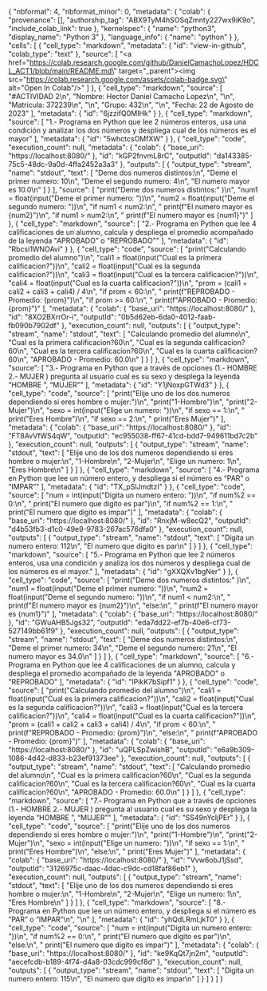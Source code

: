 {
  "nbformat": 4,
  "nbformat_minor": 0,
  "metadata": {
    "colab": {
      "provenance": [],
      "authorship_tag": "ABX9TyM4hSOSqZmnty227wx9iK9o",
      "include_colab_link": true
    },
    "kernelspec": {
      "name": "python3",
      "display_name": "Python 3"
    },
    "language_info": {
      "name": "python"
    }
  },
  "cells": [
    {
      "cell_type": "markdown",
      "metadata": {
        "id": "view-in-github",
        "colab_type": "text"
      },
      "source": [
        "<a href=\"https://colab.research.google.com/github/DanielCamachoLopez/HDCL_ACT1/blob/main/README.md\" target=\"_parent\"><img src=\"https://colab.research.google.com/assets/colab-badge.svg\" alt=\"Open In Colab\"/></a>"
      ]
    },
    {
      "cell_type": "markdown",
      "source": [
        "#ACTIVIDAD 2\n",
        "Nombre: Hector Daniel Camacho Lopez\n",
        "\n",
        "Matricula: 372239\n",
        "\n",
        "Grupo: 432\n",
        "\n",
        "Fecha: 22 de Agosto de 2023"
      ],
      "metadata": {
        "id": "6jzzifQ0MIHk"
      }
    },
    {
      "cell_type": "markdown",
      "source": [
        "1.- Programa en Python que lee 2 números enteros, usa una condición y analizar los dos números y despliega cual de los números es el mayor"
      ],
      "metadata": {
        "id": "5whctcsOMfXW"
      }
    },
    {
      "cell_type": "code",
      "execution_count": null,
      "metadata": {
        "colab": {
          "base_uri": "https://localhost:8080/"
        },
        "id": "kGP2fnvmL8rC",
        "outputId": "da143385-75c5-48dc-9a0d-4ffa2452a3a3"
      },
      "outputs": [
        {
          "output_type": "stream",
          "name": "stdout",
          "text": [
            "Deme dos numeros distintos:\n",
            "Deme el primer numero: 10\n",
            "Deme el segundo numero: 4\n",
            "El numero mayor es 10.0\n"
          ]
        }
      ],
      "source": [
        "print(\"Deme dos numeros distintos:\" )\n",
        "num1 = float(input(\"Deme el primer numero: \"))\n",
        "num2 = float(input(\"Deme el segundo numero: \"))\n",
        "if num1 < num2:\n",
        "  print(f\"El numero mayor es {num2}\")\n",
        "if num1 > num2:\n",
        "  print(f\"El numero mayor es {num1}\")"
      ]
    },
    {
      "cell_type": "markdown",
      "source": [
        "2.- Programa en Python que lee 4 calificaciones de un alumno, calcula y despliega el promedio acompañado de la leyenda \"APROBADO\" o \"REPROBADO\""
      ],
      "metadata": {
        "id": "Rbcsi1WNOAvi"
      }
    },
    {
      "cell_type": "code",
      "source": [
        "print(\"Calculando promedio del alumno\")\n",
        "cali1 = float(input(\"Cual es la primera calificacion?\"))\n",
        "cali2 = float(input(\"Cual es la segunda calificacion?\"))\n",
        "cali3 = float(input(\"Cual es la tercera calificacion?\"))\n",
        "cali4 = float(input(\"Cual es la cuarta calificacion?\"))\n",
        "prom = (cali1 + cali2 + cali3 + cali4) / 4\n",
        "if prom < 60:\n",
        "  print(f\"REPROBADO - Promedio: {prom}\")\n",
        "if prom >= 60:\n",
        "  print(f\"APROBADO - Promedio: {prom}\")"
      ],
      "metadata": {
        "colab": {
          "base_uri": "https://localhost:8080/"
        },
        "id": "8XO2BXrrOr-i",
        "outputId": "0b5d62eb-6da0-4012-faab-fb090b7902df"
      },
      "execution_count": null,
      "outputs": [
        {
          "output_type": "stream",
          "name": "stdout",
          "text": [
            "Calculando promedio del alumno\n",
            "Cual es la primera calificacion?60\n",
            "Cual es la segunda calificacion?60\n",
            "Cual es la tercera calificacion?60\n",
            "Cual es la cuarta calificacion?60\n",
            "APROBADO - Promedio: 60.0\n"
          ]
        }
      ]
    },
    {
      "cell_type": "markdown",
      "source": [
        "3.- Programa en Python que a través de opciones (1.- HOMBRE 2.- MUJER ) pregunta al usuario cual es su sexo y desplega la leyenda “HOMBRE ”, “MUJER”"
      ],
      "metadata": {
        "id": "Y1jNoxpGTWd3"
      }
    },
    {
      "cell_type": "code",
      "source": [
        "print(\"Elije uno de los dos numeros dependiendo si eres hombre o mujer:\")\n",
        "print(\"1-Hombre\")\n",
        "print(\"2-Mujer\")\n",
        "sexo = int(input(\"Elige un numero: \"))\n",
        "if sexo == 1:\n",
        "  print(\"Eres Hombre\")\n",
        "if sexo == 2:\n",
        "  print(\"Eres Mujer\")"
      ],
      "metadata": {
        "colab": {
          "base_uri": "https://localhost:8080/"
        },
        "id": "FT8AvVfWS4qW",
        "outputId": "ec955038-ff67-41cd-bdd7-949611bd7c2b"
      },
      "execution_count": null,
      "outputs": [
        {
          "output_type": "stream",
          "name": "stdout",
          "text": [
            "Elije uno de los dos numeros dependiendo si eres hombre o mujer:\n",
            "1-Hombre\n",
            "2-Mujer\n",
            "Elige un numero: 1\n",
            "Eres Hombre\n"
          ]
        }
      ]
    },
    {
      "cell_type": "markdown",
      "source": [
        "4.- Programa en Python que lee un número entero, y despliega si el número es “PAR” o “IMPAR”"
      ],
      "metadata": {
        "id": "TX_pSlJmdtzI"
      }
    },
    {
      "cell_type": "code",
      "source": [
        "num = int(input(\"Digita un numero entero: \"))\n",
        "if num%2 == 0:\n",
        "  print(\"El numero que digito es par\")\n",
        "if num%2 == 1:\n",
        "  print(\"El numero que digito es impar\")"
      ],
      "metadata": {
        "colab": {
          "base_uri": "https://localhost:8080/"
        },
        "id": "RnxjM-w8ecQ2",
        "outputId": "d4b53fb3-d1c0-49e9-9783-267ac576dfa0"
      },
      "execution_count": null,
      "outputs": [
        {
          "output_type": "stream",
          "name": "stdout",
          "text": [
            "Digita un numero entero: 112\n",
            "El numero que digito es par\n"
          ]
        }
      ]
    },
    {
      "cell_type": "markdown",
      "source": [
        "5.- Programa en Python que lee 2 números enteros, usa una condición y analiza los dos números y despliega cual de los números es el mayor."
      ],
      "metadata": {
        "id": "gXXQXv1bgNer"
      }
    },
    {
      "cell_type": "code",
      "source": [
        "print(\"Deme dos numeros distintos:\" )\n",
        "num1 = float(input(\"Deme el primer numero: \"))\n",
        "num2 = float(input(\"Deme el segundo numero: \"))\n",
        "if num1 < num2:\n",
        "  print(f\"El numero mayor es {num2}\")\n",
        "else:\n",
        "  print(f\"El numero mayor es {num1}\")"
      ],
      "metadata": {
        "colab": {
          "base_uri": "https://localhost:8080/"
        },
        "id": "GWuAHB5Jgs32",
        "outputId": "eda7dd22-ef7b-40e6-cf73-527149bb61f9"
      },
      "execution_count": null,
      "outputs": [
        {
          "output_type": "stream",
          "name": "stdout",
          "text": [
            "Deme dos numeros distintos:\n",
            "Deme el primer numero: 34\n",
            "Deme el segundo numero: 21\n",
            "El numero mayor es 34.0\n"
          ]
        }
      ]
    },
    {
      "cell_type": "markdown",
      "source": [
        "6.- Programa en Python que lee 4 calificaciones de un alumno, calcula y despliega el promedio acompañado de la leyenda \"APROBADO\" o \"REPROBADO"
      ],
      "metadata": {
        "id": "lPikK7bSipf1"
      }
    },
    {
      "cell_type": "code",
      "source": [
        "print(\"Calculando promedio del alumno\")\n",
        "cali1 = float(input(\"Cual es la primera calificacion?\"))\n",
        "cali2 = float(input(\"Cual es la segunda calificacion?\"))\n",
        "cali3 = float(input(\"Cual es la tercera calificacion?\"))\n",
        "cali4 = float(input(\"Cual es la cuarta calificacion?\"))\n",
        "prom = (cali1 + cali2 + cali3 + cali4) / 4\n",
        "if prom < 60:\n",
        "  print(f\"REPROBADO - Promedio: {prom}\")\n",
        "else:\n",
        "  print(f\"APROBADO - Promedio: {prom}\")"
      ],
      "metadata": {
        "colab": {
          "base_uri": "https://localhost:8080/"
        },
        "id": "uQPLSpZwishB",
        "outputId": "e6a9b309-1086-4d42-d833-b23ef91373ee"
      },
      "execution_count": null,
      "outputs": [
        {
          "output_type": "stream",
          "name": "stdout",
          "text": [
            "Calculando promedio del alumno\n",
            "Cual es la primera calificacion?60\n",
            "Cual es la segunda calificacion?60\n",
            "Cual es la tercera calificacion?60\n",
            "Cual es la cuarta calificacion?60\n",
            "APROBADO - Promedio: 60.0\n"
          ]
        }
      ]
    },
    {
      "cell_type": "markdown",
      "source": [
        "7.- Programa en Python que a través de opciones (1.- HOMBRE 2.- MUJER ) pregunta al usuario cual es su sexo y desplega la leyenda “HOMBRE ”, “MUJER”"
      ],
      "metadata": {
        "id": "SS49nYcIjPEr"
      }
    },
    {
      "cell_type": "code",
      "source": [
        "print(\"Elije uno de los dos numeros dependiendo si eres hombre o mujer:\")\n",
        "print(\"1-Hombre\")\n",
        "print(\"2-Mujer\")\n",
        "sexo = int(input(\"Elige un numero: \"))\n",
        "if sexo == 1:\n",
        "  print(\"Eres Hombre\")\n",
        "else:\n",
        "  print(\"Eres Mujer\")"
      ],
      "metadata": {
        "colab": {
          "base_uri": "https://localhost:8080/"
        },
        "id": "Vvw6obJ1jSsd",
        "outputId": "3126975c-daac-4dac-c9dc-cd18faf86eb1"
      },
      "execution_count": null,
      "outputs": [
        {
          "output_type": "stream",
          "name": "stdout",
          "text": [
            "Elije uno de los dos numeros dependiendo si eres hombre o mujer:\n",
            "1-Hombre\n",
            "2-Mujer\n",
            "Elige un numero: 1\n",
            "Eres Hombre\n"
          ]
        }
      ]
    },
    {
      "cell_type": "markdown",
      "source": [
        "8.- Programa en Python que lee un número entero, y despliega si el número es “PAR” o “IMPAR”\n",
        "\n"
      ],
      "metadata": {
        "id": "yhQdLRmLjkT0"
      }
    },
    {
      "cell_type": "code",
      "source": [
        "num = int(input(\"Digita un numero entero: \"))\n",
        "if num%2 == 0:\n",
        "  print(\"El numero que digito es par\")\n",
        "else:\n",
        "  print(\"El numero que digito es impar\")"
      ],
      "metadata": {
        "colab": {
          "base_uri": "https://localhost:8080/"
        },
        "id": "ke9KqQt7jn2m",
        "outputId": "aecefcdb-b189-4f74-d4a8-03cdc999cf8d"
      },
      "execution_count": null,
      "outputs": [
        {
          "output_type": "stream",
          "name": "stdout",
          "text": [
            "Digita un numero entero: 115\n",
            "El numero que digito es impar\n"
          ]
        }
      ]
    }
  ]
}